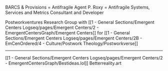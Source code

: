 BARCS & Provisions = Antifragile Agent P. Roxy = Antifragile Systems, Services and Metrics Consultant and Developer

Postworkventures Research Group with [[1 - General Sections/Emergent Centers Logseq/pages/Emergent Centers/2 - EmergentCentersGraph/Emergent Centers]] for [[1 - General Sections/Emergent Centers Logseq/pages/Emergent Centers/2B - EmCenOrdered/4 - Culture/Postwork Theology/Postworkverse]]

---

[[1 - General Sections/Emergent Centers Logseq/pages/Emergent Centers/2 - EmergentCentersGraph/Bestideas.lol]]
Betterreality.art
